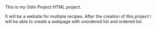 <p>This is my Odin Project HTML project.</p>
It will be a website for multiple recipes.
After the creation of this project I will be able to create a webpage with unordered list and ordered list.